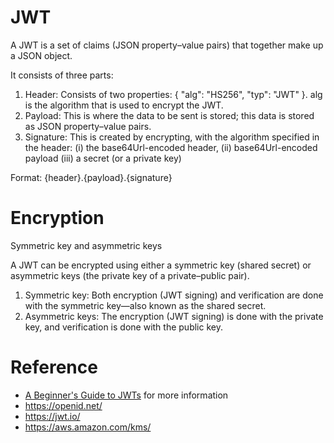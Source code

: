 # JWT

A JWT is a set of claims (JSON property–value pairs) that together make up a JSON object. 

It consists of three parts:

1. Header: Consists of two properties: { "alg": "HS256", "typ": "JWT" }. alg is the algorithm that is used to encrypt the JWT.
2. Payload: This is where the data to be sent is stored; this data is stored as JSON property–value pairs.
3. Signature: This is created by encrypting, with the algorithm specified in the header: 
  (i) the base64Url-encoded header, 
  (ii) base64Url-encoded payload
  (iii) a secret (or a private key)

Format: {header}.{payload}.{signature}

# Encryption 

Symmetric key and asymmetric keys

A JWT can be encrypted using either a symmetric key (shared secret) or asymmetric keys (the private key of a private–public pair).

1. Symmetric key: Both encryption (JWT signing) and verification are done with the symmetric key—also known as the shared secret.
2. Asymmetric keys: The encryption (JWT signing) is done with the private key, and verification is done with the public key.

# Reference
- [A Beginner's Guide to JWTs](https://developer.okta.com/blog/2020/12/21/beginners-guide-to-jwt) for more information
- https://openid.net/
- https://jwt.io/
- https://aws.amazon.com/kms/
